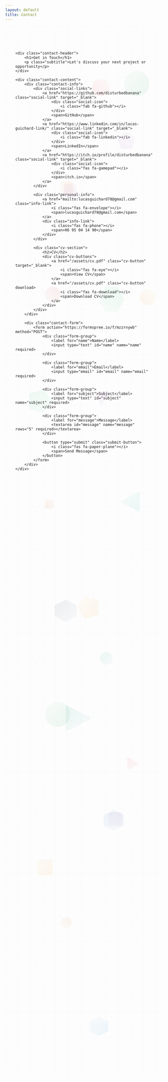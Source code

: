 ```yaml
---
layout: default
title: Contact
---
```


<div class="contact-container">
    <!-- Animated background elements -->
    <div class="contact-bg-patterns">
        <div class="floating-elements">
            <div class="float-element float-1"></div>
            <div class="float-element float-2"></div>
            <div class="float-element float-3"></div>
            <div class="float-element float-4"></div>
            <div class="float-element float-5"></div>
            <div class="float-element float-6"></div>
            <div class="float-element float-7"></div>
            <div class="float-element float-8"></div>
            <div class="float-element float-9"></div>
            <div class="float-element float-10"></div>
            <div class="float-element float-11"></div>
            <div class="float-element float-12"></div>
            <div class="float-element float-13"></div>
            <div class="float-element float-14"></div>
            <div class="float-element float-15"></div>
            <div class="float-element float-16"></div>
            <div class="float-element float-17"></div>
            <div class="float-element float-18"></div>
            <div class="float-element float-19"></div>
            <div class="float-element float-20"></div>
            <div class="float-element float-21"></div>
            <div class="float-element float-22"></div>
            <div class="float-element float-23"></div>
            <div class="float-element float-24"></div>
        </div>
        <div class="geometric-pattern"></div>
        <div class="particle-field"></div>
    </div>

    <div class="contact-header">
        <h1>Get in Touch</h1>
        <p class="subtitle">Let's discuss your next project or opportunity</p>
    </div>

    <div class="contact-content">
        <div class="contact-info">
            <div class="social-links">
                <a href="https://github.com/disturbedbanana" class="social-link" target="_blank">
                    <div class="social-icon">
                        <i class="fab fa-github"></i>
                    </div>
                    <span>GitHub</span>
                </a>
                <a href="https://www.linkedin.com/in/lucas-guichard-link/" class="social-link" target="_blank">
                    <div class="social-icon">
                        <i class="fab fa-linkedin"></i>
                    </div>
                    <span>LinkedIn</span>
                </a>
                <a href="https://itch.io/profile/disturbedbanana" class="social-link" target="_blank">
                    <div class="social-icon">
                        <i class="fas fa-gamepad"></i>
                    </div>
                    <span>itch.io</span>
                </a>
            </div>

            <div class="personal-info">
                <a href="mailto:lucasguichard78@gmail.com" class="info-link">
                    <i class="fas fa-envelope"></i>
                    <span>lucasguichard78@gmail.com</span>
                </a>
                <div class="info-link">
                    <i class="fas fa-phone"></i>
                    <span>06 95 04 14 90</span>
                </div>
            </div>

            <div class="cv-section">
                <h2>CV</h2>
                <div class="cv-buttons">
                    <a href="/assets/cv.pdf" class="cv-button" target="_blank">
                        <i class="fas fa-eye"></i>
                        <span>View CV</span>
                    </a>
                    <a href="/assets/cv.pdf" class="cv-button" download>
                        <i class="fas fa-download"></i>
                        <span>Download CV</span>
                    </a>
                </div>
            </div>
        </div>

        <div class="contact-form">
            <form action="https://formspree.io/f/mzzrnywb" method="POST">
                <div class="form-group">
                    <label for="name">Name</label>
                    <input type="text" id="name" name="name" required>
                </div>
                
                <div class="form-group">
                    <label for="email">Email</label>
                    <input type="email" id="email" name="email" required>
                </div>
                
                <div class="form-group">
                    <label for="subject">Subject</label>
                    <input type="text" id="subject" name="subject" required>
                </div>
                
                <div class="form-group">
                    <label for="message">Message</label>
                    <textarea id="message" name="message" rows="5" required></textarea>
                </div>
                
                <button type="submit" class="submit-button">
                    <i class="fas fa-paper-plane"></i>
                    <span>Send Message</span>
                </button>
            </form>
        </div>
    </div>
</div>

<style>
    /* Contact Page - Completely Redesigned */
    .contact-container {
        max-width: 1200px;
        margin: 0 auto;
        padding: 4rem 2rem;
        position: relative;
        min-height: 80vh;
        overflow: hidden;
    }

    /* Animated Background Patterns */
    .contact-bg-patterns {
        position: absolute;
        top: 0;
        left: 0;
        right: 0;
        bottom: 0;
        z-index: 1;
        pointer-events: none;
    }

    /* Floating Elements */
    .floating-elements {
        position: absolute;
        width: 100%;
        height: 100%;
        overflow: hidden;
    }

    .float-element {
        position: absolute;
        opacity: 0.08;
        animation: float-contact 20s ease-in-out infinite;
    }

    .float-1 {
        width: 60px;
        height: 60px;
        background: linear-gradient(45deg, var(--accent-color), rgba(99, 102, 241, 0.3));
        border-radius: 50%;
        top: 15%;
        left: 10%;
        animation-delay: 0s;
    }

    .float-2 {
        width: 40px;
        height: 40px;
        background: linear-gradient(45deg, #e74c3c, rgba(231, 76, 60, 0.3));
        clip-path: polygon(50% 0%, 0% 100%, 100% 100%);
        top: 70%;
        right: 15%;
        animation-delay: -5s;
    }

    .float-3 {
        width: 80px;
        height: 80px;
        background: linear-gradient(45deg, #2ecc71, rgba(46, 204, 113, 0.3));
        clip-path: polygon(25% 0%, 75% 0%, 100% 50%, 75% 100%, 25% 100%, 0% 50%);
        top: 25%;
        right: 25%;
        animation-delay: -10s;
    }

    .float-4 {
        width: 50px;
        height: 50px;
        background: linear-gradient(45deg, #f39c12, rgba(243, 156, 18, 0.3));
        border-radius: 8px;
        top: 80%;
        left: 20%;
        animation-delay: -15s;
    }

    .float-5 {
        width: 55px;
        height: 55px;
        background: linear-gradient(45deg, #9b59b6, rgba(155, 89, 182, 0.3));
        clip-path: polygon(50% 0%, 100% 38%, 82% 100%, 18% 100%, 0% 38%);
        top: 10%;
        right: 18%;
        animation-delay: -20s;
    }

    .float-6 {
        width: 40px;
        height: 40px;
        background: linear-gradient(45deg, #16a085, rgba(22, 160, 133, 0.3));
        border-radius: 50%;
        top: 60%;
        left: 60%;
        animation-delay: -25s;
    }

    .float-7 {
        width: 45px;
        height: 45px;
        background: linear-gradient(45deg, #8e44ad, rgba(142, 68, 173, 0.3));
        clip-path: polygon(50% 0%, 0% 100%, 100% 100%);
        top: 35%;
        right: 35%;
        animation-delay: -30s;
    }

    .float-8 {
        width: 80px;
        height: 80px;
        background: linear-gradient(45deg, #27ae60, rgba(39, 174, 96, 0.3));
        border-radius: 50%;
        top: 5%;
        left: 75%;
        animation-delay: -35s;
    }

    .float-9 {
        width: 30px;
        height: 30px;
        background: linear-gradient(45deg, #d35400, rgba(211, 84, 0, 0.3));
        border-radius: 8px;
        top: 45%;
        left: 25%;
        animation-delay: -40s;
    }

    .float-10 {
        width: 65px;
        height: 65px;
        background: linear-gradient(45deg, #2980b9, rgba(41, 128, 185, 0.3));
        clip-path: polygon(25% 0%, 75% 0%, 100% 50%, 75% 100%, 25% 100%, 0% 50%);
        top: 75%;
        right: 25%;
        animation-delay: -45s;
    }

    .float-11 {
        width: 50px;
        height: 50px;
        background: linear-gradient(45deg, #c0392b, rgba(192, 57, 43, 0.3));
        border-radius: 50%;
        top: 25%;
        right: 65%;
        animation-delay: -50s;
    }

    .float-12 {
        width: 70px;
        height: 70px;
        background: linear-gradient(45deg, #f39c12, rgba(243, 156, 18, 0.3));
        clip-path: polygon(50% 0%, 100% 38%, 82% 100%, 18% 100%, 0% 38%);
        top: 55%;
        left: 45%;
        animation-delay: -55s;
    }

    .float-13 {
        width: 40px;
        height: 40px;
        background: linear-gradient(45deg, #8e44ad, rgba(142, 68, 173, 0.3));
        border-radius: 8px;
        top: 15%;
        right: 55%;
        animation-delay: -60s;
    }

    .float-14 {
        width: 85px;
        height: 85px;
        background: linear-gradient(45deg, #16a085, rgba(22, 160, 133, 0.3));
        clip-path: polygon(50% 0%, 0% 100%, 100% 100%);
        top: 65%;
        right: 45%;
        animation-delay: -65s;
    }

    .float-15 {
        width: 35px;
        height: 35px;
        background: linear-gradient(45deg, #e67e22, rgba(230, 126, 34, 0.3));
        border-radius: 50%;
        top: 85%;
        left: 35%;
        animation-delay: -70s;
    }

    .float-16 {
        width: 60px;
        height: 60px;
        background: linear-gradient(45deg, #3498db, rgba(52, 152, 219, 0.3));
        clip-path: polygon(25% 0%, 75% 0%, 100% 50%, 75% 100%, 25% 100%, 0% 50%);
        top: 95%;
        right: 35%;
        animation-delay: -75s;
    }

    .float-17 {
        width: 55px;
        height: 55px;
        background: linear-gradient(45deg, #e74c3c, rgba(231, 76, 60, 0.3));
        border-radius: 50%;
        top: 5%;
        left: 55%;
        animation-delay: -80s;
    }

    .float-18 {
        width: 75px;
        height: 75px;
        background: linear-gradient(45deg, #2ecc71, rgba(46, 204, 113, 0.3));
        clip-path: polygon(50% 0%, 100% 38%, 82% 100%, 18% 100%, 0% 38%);
        top: 35%;
        left: 15%;
        animation-delay: -85s;
    }

    .float-19 {
        width: 45px;
        height: 45px;
        background: linear-gradient(45deg, #9b59b6, rgba(155, 89, 182, 0.3));
        border-radius: 8px;
        top: 75%;
        left: 65%;
        animation-delay: -90s;
    }

    .float-20 {
        width: 65px;
        height: 65px;
        background: linear-gradient(45deg, #1abc9c, rgba(26, 188, 156, 0.3));
        clip-path: polygon(50% 0%, 0% 100%, 100% 100%);
        top: 45%;
        right: 15%;
        animation-delay: -95s;
    }

    .float-21 {
        width: 50px;
        height: 50px;
        background: linear-gradient(45deg, #f39c12, rgba(243, 156, 18, 0.3));
        border-radius: 50%;
        top: 25%;
        left: 85%;
        animation-delay: -100s;
    }

    .float-22 {
        width: 70px;
        height: 70px;
        background: linear-gradient(45deg, #34495e, rgba(52, 73, 94, 0.3));
        clip-path: polygon(25% 0%, 75% 0%, 100% 50%, 75% 100%, 25% 100%, 0% 50%);
        top: 55%;
        right: 55%;
        animation-delay: -105s;
    }

    .float-23 {
        width: 40px;
        height: 40px;
        background: linear-gradient(45deg, #e67e22, rgba(230, 126, 34, 0.3));
        border-radius: 8px;
        top: 15%;
        left: 35%;
        animation-delay: -110s;
    }

    .float-24 {
        width: 80px;
        height: 80px;
        background: linear-gradient(45deg, #27ae60, rgba(39, 174, 96, 0.3));
        border-radius: 50%;
        top: 65%;
        left: 25%;
        animation-delay: -115s;
    }

    /* Geometric Pattern */
    .geometric-pattern {
        position: absolute;
        width: 100%;
        height: 100%;
        background-image: 
            linear-gradient(rgba(99, 102, 241, 0.03) 1px, transparent 1px),
            linear-gradient(90deg, rgba(99, 102, 241, 0.03) 1px, transparent 1px);
        background-size: 40px 40px;
        animation: pattern-move 40s linear infinite;
    }

    /* Particle Field */
    .particle-field {
        position: absolute;
        width: 100%;
        height: 100%;
        background-image: 
            radial-gradient(circle at 20% 20%, rgba(99, 102, 241, 0.1) 1px, transparent 1px),
            radial-gradient(circle at 80% 80%, rgba(231, 76, 60, 0.1) 1px, transparent 1px);
        background-size: 80px 80px, 120px 120px;
        animation: particle-drift-contact 30s ease-in-out infinite;
    }

    /* Contact Header */
    .contact-header {
        text-align: center;
        margin-bottom: 4rem;
        position: relative;
        z-index: 2;
    }

    .contact-header h1 {
        font-size: 3.5rem;
        background: linear-gradient(45deg, var(--text-color), var(--accent-color), var(--text-color));
        background-size: 200% 200%;
        -webkit-background-clip: text;
        -webkit-text-fill-color: transparent;
        background-clip: text;
        animation: text-shimmer-contact 4s ease-in-out infinite;
        margin-bottom: 1rem;
        text-shadow: 0 0 30px rgba(99, 102, 241, 0.3);
    }

    .subtitle {
        font-size: 1.3rem;
        color: var(--text-secondary);
        opacity: 0.9;
    }

    /* Contact Content */
    .contact-content {
        display: grid;
        grid-template-columns: 1fr 1fr;
        gap: 4rem;
        position: relative;
        z-index: 2;
    }

    /* Contact Info */
    .contact-info {
        flex: 1;
        max-width: 400px;
        margin-right: 4rem;
        display: flex;
        flex-direction: column;
        gap: 2rem;
    }

    /* Social Links */
    .social-links {
        display: flex;
        gap: 1.5rem;
        flex-wrap: wrap;
        justify-content: center;
    }

    .social-link {
        display: flex;
        flex-direction: column;
        align-items: center;
        gap: 0.75rem;
        text-decoration: none;
        color: var(--text-secondary);
        padding: 1.5rem;
        border-radius: 15px;
        background: var(--card-bg);
        border: 1px solid var(--border-color);
        box-shadow: 0 4px 12px var(--shadow-color);
        transition: all 0.3s ease;
        flex: 1;
        min-width: 100px;
    }

    .social-link:hover {
        transform: translateY(-5px);
        box-shadow: 0 8px 20px var(--hover-shadow);
        color: var(--accent-color);
        border-color: var(--accent-color);
    }

    .social-icon {
        font-size: 2rem;
        width: 4rem;
        height: 4rem;
        display: flex;
        align-items: center;
        justify-content: center;
        border-radius: 50%;
        background: linear-gradient(145deg, var(--bg-color), var(--card-bg));
        box-shadow: inset 0 2px 4px var(--shadow-color);
        transition: all 0.3s ease;
    }

    .social-link:hover .social-icon {
        transform: rotate(360deg) scale(1.1);
        box-shadow: 0 0 20px rgba(99, 102, 241, 0.5);
    }

    .social-icon i {
        font-size: 1.5rem;
        color: white;
    }

    .social-link span {
        font-weight: 600;
    }

    /* Personal Info Section */
    .personal-info {
        display: flex;
        flex-direction: column;
        gap: 1.5rem;
        background: rgba(255, 255, 255, 0.1);
        backdrop-filter: blur(15px);
        border-radius: 15px;
        padding: 1.5rem;
        border: 1px solid rgba(255, 255, 255, 0.2);
        box-shadow: 
            0 8px 32px rgba(0, 0, 0, 0.1),
            inset 0 1px 0 rgba(255, 255, 255, 0.2);
    }

    .info-link {
        display: flex;
        align-items: center;
        gap: 1rem;
        color: var(--text-color);
        text-decoration: none;
        font-weight: 500;
        transition: color 0.3s ease;
    }

    a.info-link {
        background: linear-gradient(90deg, #e74c3c, #f39c12, #f1c40f, #2ecc71, #3498db, #9b59b6, #e74c3c);
        background-size: 200% auto;
        background-clip: text;
        -webkit-background-clip: text;
        -webkit-text-fill-color: transparent;
        animation: rainbow-flow 3s linear infinite;
        font-weight: 600;
    }

    a.info-link:hover {
        text-decoration: underline;
    }

    .info-link i {
        font-size: 1.2rem;
        color: var(--accent-color);
        width: 20px;
        text-align: center;
    }

    /* CV Section */
    .cv-section {
        background: rgba(255, 255, 255, 0.1);
        backdrop-filter: blur(15px);
        padding: 1.5rem;
        border-radius: 15px;
        border: 1px solid rgba(255, 255, 255, 0.2);
        box-shadow: 
            0 8px 32px rgba(0, 0, 0, 0.1),
            inset 0 1px 0 rgba(255, 255, 255, 0.2);
    }

    .cv-section h2 {
        text-align: center;
        margin-bottom: 1.5rem;
        font-size: 1.8rem;
        color: var(--text-color);
    }

    .cv-buttons {
        display: flex;
        gap: 1.5rem;
        justify-content: center;
    }

    .cv-button {
        display: inline-flex;
        align-items: center;
        gap: 0.75rem;
        padding: 0.75rem 1.5rem;
        border-radius: 50px;
        color: white;
        text-decoration: none;
        font-weight: 600;
        transition: all 0.3s ease;
        border: 2px solid transparent;
        background: var(--accent-color);
    }

    .cv-button:hover {
        background: var(--accent-hover);
        transform: translateY(-2px);
        box-shadow: 0 6px 15px var(--hover-shadow);
    }

    .cv-button:last-child {
        background: transparent;
        border: 2px solid var(--accent-color);
        color: var(--accent-color);
    }

    .cv-button:last-child:hover {
        background: var(--accent-color);
        color: white;
    }

    /* Contact Form */
    .contact-form {
        background: rgba(255, 255, 255, 0.1);
        backdrop-filter: blur(20px);
        padding: 2.5rem;
        border-radius: 20px;
        box-shadow: 
            0 20px 40px rgba(0, 0, 0, 0.1),
            inset 0 1px 0 rgba(255, 255, 255, 0.2);
        border: 1px solid rgba(255, 255, 255, 0.2);
        position: relative;
        overflow: hidden;
    }

    .contact-form::before {
        content: '';
        position: absolute;
        top: 0;
        left: 0;
        right: 0;
        height: 3px;
        background: linear-gradient(90deg, #e74c3c, #f39c12, #f1c40f, #2ecc71, #3498db, #9b59b6);
        background-size: 200% 100%;
        animation: rainbow-flow 3s linear infinite;
    }

    .form-group {
        margin-bottom: 2rem;
        position: relative;
    }

    .form-group label {
        display: block;
        margin-bottom: 0.75rem;
        color: var(--text-color);
        font-weight: 600;
        font-size: 1rem;
    }

    .form-group input,
    .form-group textarea {
        width: 100%;
        padding: 1rem;
        border: 2px solid rgba(255, 255, 255, 0.2);
        border-radius: 12px;
        font-size: 1rem;
        transition: all 0.3s ease;
        background: rgba(255, 255, 255, 0.05);
        color: var(--text-color);
        backdrop-filter: blur(10px);
    }

    .form-group input:focus,
    .form-group textarea:focus {
        outline: none;
        border-color: var(--accent-color);
        box-shadow: 0 0 20px rgba(99, 102, 241, 0.3);
        transform: translateY(-2px);
    }

    /* Submit Button */
    .submit-button {
        display: flex;
        align-items: center;
        justify-content: center;
        gap: 0.75rem;
        width: 100%;
        padding: 1.25rem;
        background: linear-gradient(135deg, var(--accent-color), var(--accent-hover));
        color: white;
        border: none;
        border-radius: 15px;
        font-size: 1.1rem;
        font-weight: 700;
        cursor: pointer;
        transition: all 0.3s ease;
        position: relative;
        overflow: hidden;
        box-shadow: 0 8px 25px rgba(99, 102, 241, 0.3);
    }

    .submit-button::before {
        content: '';
        position: absolute;
        top: 0;
        left: -100%;
        width: 100%;
        height: 100%;
        background: linear-gradient(90deg, transparent, rgba(255, 255, 255, 0.3), transparent);
        transition: left 0.6s;
    }

    .submit-button:hover::before {
        left: 100%;
    }

    .submit-button:hover {
        transform: translateY(-5px) scale(1.02);
        box-shadow: 
            0 15px 40px rgba(99, 102, 241, 0.4),
            0 0 30px rgba(99, 102, 241, 0.3);
    }

    .submit-button:active {
        transform: translateY(-2px) scale(0.98);
    }

    .submit-button i {
        font-size: 1.2rem;
        transition: transform 0.3s ease;
    }

    .submit-button:hover i {
        transform: translateX(5px) rotate(15deg);
    }

    /* Animations */
    @keyframes float-contact {
        0%, 100% { transform: translateY(0px) rotate(0deg); }
        25% { transform: translateY(-15px) rotate(90deg); }
        50% { transform: translateY(-8px) rotate(180deg); }
        75% { transform: translateY(-25px) rotate(270deg); }
    }

    @keyframes pattern-move {
        0% { transform: translate(0, 0); }
        100% { transform: translate(40px, 40px); }
    }

    @keyframes particle-drift-contact {
        0%, 100% { transform: translate(0, 0); }
        50% { transform: translate(-15px, -15px); }
    }

    @keyframes text-shimmer-contact {
        0%, 100% { background-position: 0% 50%; }
        50% { background-position: 100% 50%; }
    }

    @keyframes rainbow-flow {
        0% { background-position: 0% 0%; }
        100% { background-position: 200% 0%; }
    }

    /* Responsive Design */
    @media (max-width: 768px) {
        .contact-content {
            grid-template-columns: 1fr;
            gap: 2rem;
        }

        .contact-header h1 {
            font-size: 2.5rem;
        }

        .social-links {
            grid-template-columns: 1fr;
        }

        .float-element {
            display: none;
        }

        .contact-form {
            padding: 2rem;
        }
    }
</style> 